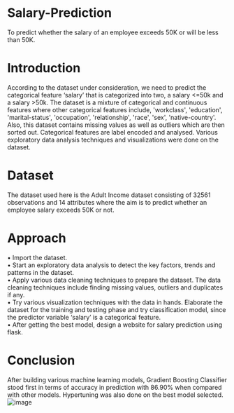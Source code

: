 # Salary-Prediction
To predict whether the salary of an employee exceeds 50K or will be less than 50K.
# Introduction
According to the dataset under consideration, we need to predict the categorical feature ‘salary’ that is categorized into two, a salary <=50k and a salary >50k. The dataset is a mixture of categorical and continuous features where other categorical features include, 'workclass', 'education', 'marital-status', 'occupation', 'relationship', 'race', 'sex', 'native-country'. Also, this dataset contains missing values as well as outliers which are then sorted out. Categorical features are label encoded and analysed. Various exploratory data analysis techniques and visualizations were done on the dataset.
# Dataset
The dataset used here is the Adult Income dataset consisting of 32561 observations and 14 attributes where the aim is to predict whether an employee salary exceeds 50K or not.
# Approach
•	Import the dataset.<br/> 
•	Start an exploratory data analysis to detect the key factors, trends and patterns in the dataset.<br/>
•	Apply various data cleaning techniques to prepare the dataset. The data cleaning techniques include finding missing values, outliers and duplicates if any.<br/>
•	Try various visualization techniques with the data in hands. Elaborate the dataset for the training and testing phase and try classification model, since the predictor variable ‘salary’ is a categorical feature.<br/>
•	After getting the best model, design a website for salary prediction using flask.<br/>
# Conclusion
After building various machine learning models, Gradient Boosting Classifier stood first in terms of accuracy in prediction with 86.90% when compared with other models. Hypertuning was also done on the best model selected. 
![image](https://user-images.githubusercontent.com/79460483/111096425-838a4480-8565-11eb-9fa7-5779d4b925f0.png)
